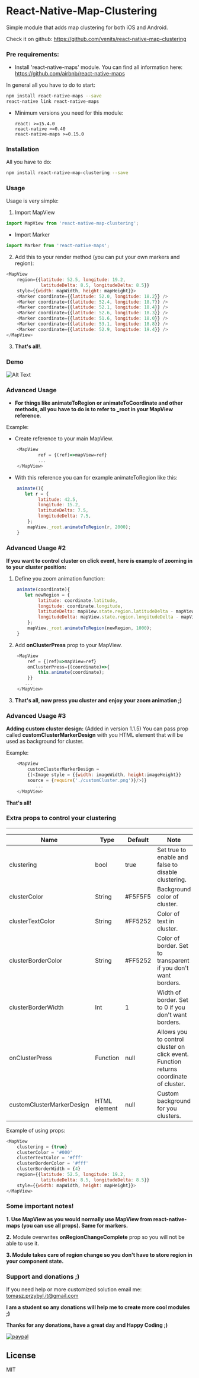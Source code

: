 # React-Native-Map-Clustering

Simple module that adds map clustering for both iOS and Android.

Check it on github:
https://github.com/venits/react-native-map-clustering


### Pre requirements:

  - Install 'react-native-maps' module. You can find all information here:
 https://github.com/airbnb/react-native-maps

In general all you have to do to start:

```sh
npm install react-native-maps --save
react-native link react-native-maps
```
  - Minimum versions you need for this module:

        react: >=15.4.0
        react-native >=0.40
        react-native-maps >=0.15.0

### Installation
All you have to do:
```sh
npm install react-native-map-clustering --save
```
### Usage

Usage is very simple:
1. Import MapView
```javascript
import MapView from 'react-native-map-clustering';
```
- Import Marker
```javascript
import Marker from 'react-native-maps';
```
2. Add this to your render method (you can put your own markers and region):
```javascript
<MapView
    region={{latitude: 52.5, longitude: 19.2,
             latitudeDelta: 8.5, longitudeDelta: 8.5}}
    style={{width: mapWidth, height: mapHeight}}>
    <Marker coordinate={{latitude: 52.0, longitude: 18.2}} />
    <Marker coordinate={{latitude: 52.4, longitude: 18.7}} />
    <Marker coordinate={{latitude: 52.1, longitude: 18.4}} />
    <Marker coordinate={{latitude: 52.6, longitude: 18.3}} />
    <Marker coordinate={{latitude: 51.6, longitude: 18.0}} />
    <Marker coordinate={{latitude: 53.1, longitude: 18.8}} />
    <Marker coordinate={{latitude: 52.9, longitude: 19.4}} />
</MapView>
```
3. **That's all!**.

### Demo
![Alt Text](https://raw.githubusercontent.com/venits/react-native-map-clustering/master/demo.gif)

### Advanced Usage

- **For things like animateToRegion or animateToCoordinate and other methods, all you have to do is to refer to _root in your MapView reference**.

Example:
- Create reference to your main MapView.
```javascript
    <MapView
            ref = {(ref)=>mapView=ref}
            ...
    </MapView>
```
- With this reference you can for example animateToRegion like this:
```javascript
    animate(){
       let r = {
            latitude: 42.5,
            longitude: 15.2,
            latitudeDelta: 7.5,
            longitudeDelta: 7.5,
        };
        mapView._root.animateToRegion(r, 2000);
    }
```
### Advanced Usage #2

**If you want to control cluster on click event, here is example of zooming in to your cluster position:**
1. Define you zoom animation function:
```javascript
    animate(coordinate){
       let newRegion = {
            latitude: coordinate.latitude,
            longitude: coordinate.longitude,
            latitudeDelta: mapView.state.region.latitudeDelta - mapView.state.region.latitudeDelta/2,
            longitudeDelta: mapView.state.region.longitudeDelta - mapView.state.region.longitudeDelta/2,
        };
        mapView._root.animateToRegion(newRegion, 1000);
    }
```
2. Add **onClusterPress** prop to your MapView.
```javascript
    <MapView
        ref = {(ref)=>mapView=ref}
        onClusterPress={(coordinate)=>{
            this.animate(coordinate);
        }}
       ...
    </MapView>
```
3. **That's all, now press you cluster and enjoy your zoom animation ;)**
### Advanced Usage #3

**Adding custom cluster design:** (Added in version 1.1.5)
You can pass prop called **customClusterMarkerDesign** with you HTML element that will be used as background for cluster.

Example:
```javascript
    <MapView
        customClusterMarkerDesign =
        {(<Image style = {{width: imageWidth, height:imageHeight}}
        source = {require('./customCluster.png')}/>)}
           ...
    </MapView>
```

**That's all!**

### Extra props to control your clustering
----
| Name               | Type   | Default | Note                                                           |
|--------------------|--------|---------|----------------------------------------------------------------|
| clustering         | bool   | true    | Set true to enable and false to disable clustering.            |
| clusterColor       | String | #F5F5F5 | Background color of cluster.                                         |
| clusterTextColor   | String | #FF5252 | Color of text in cluster.                                      |
| clusterBorderColor | String | #FF5252 | Color of border. Set to transparent if you don't want borders. |
| clusterBorderWidth | Int    | 1       | Width of border. Set to 0 if you don't want borders.           |
| onClusterPress | Function    | null       | Allows you to control cluster on click event.  Function returns coordinate of cluster.         |
| customClusterMarkerDesign | HTML element    | null       | Custom background for you clusters.           |

Example of using props:
```javascript
<MapView
    clustering = {true}
    clusterColor = '#000'
    clusterTextColor = '#fff'
    clusterBorderColor = '#fff'
    clusterBorderWidth = {4}
    region={{latitude: 52.5, longitude: 19.2,
             latitudeDelta: 8.5, longitudeDelta: 8.5}}
    style={{width: mapWidth, height: mapHeight}}>
</MapView>
```

### Some important notes!

**1. Use MapView as you would normally use MapView from react-native-maps (you can use all props). Same for markers.**

**2.** Module overwrites **onRegionChangeComplete** prop so you will not be able to use it.

**3. Module takes care of region change so you don't have to store region in your component state.**

### Support and donations ;)

If you need help or more customized solution email me: tomasz.przybyl.it@gmail.com

**I am a student so any donations will help me to create more cool modules ;)**

**Thanks for any donations, have a great day and Happy Coding ;)**

[![paypal](https://www.paypalobjects.com/en_US/i/btn/btn_donateCC_LG.gif)](https://www.paypal.com/cgi-bin/webscr?cmd=_s-xclick&hosted_button_id=XN8LRKQRBZJ86)


License
----
MIT